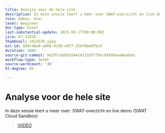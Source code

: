 ```yaml
---
title: Analyse voor de hele site
description: In deze sessie leert u meer over SWAT-overzicht en live demo (SWAT Cloud Sandbox)
role: Admin, User
level: Beginner
doc-type: Event
last-substantial-update: 2023-08-17T00:00:00Z
jira: KT-13818
thumbnail: 3422529.jpeg
exl-id: 920c48e0-a808-4c99-a977-35bf06e0fbc0
duration: 1804
source-git-commit: 9a297cda953d4414131657f9ac84580aea0eabeb
workflow-type: tm+mt
source-wordcount: '36'
ht-degree: 0%

---
```


# Analyse voor de hele site

In deze sessie leert u meer over: SWAT-overzicht en live demo (SWAT Cloud Sandbox)

>[!VIDEO](https://video.tv.adobe.com/v/3422529/?learn=on)
